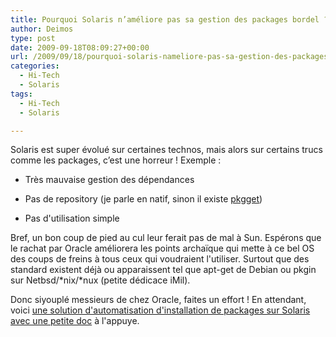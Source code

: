 ```yaml
---
title: Pourquoi Solaris n’améliore pas sa gestion des packages bordel ?!
author: Deimos
type: post
date: 2009-09-18T08:09:27+00:00
url: /2009/09/18/pourquoi-solaris-nameliore-pas-sa-gestion-des-packages-bordel/
categories:
  - Hi-Tech
  - Solaris
tags:
  - Hi-Tech
  - Solaris

---
```


Solaris est super évolué sur certaines technos, mais alors sur certains trucs comme les packages, c’est une horreur ! Exemple :
  
* Très mauvaise gestion des dépendances
  
* Pas de repository (je parle en natif, sinon il existe [pkgget][1])
  
* Pas d'utilisation simple

Bref, un bon coup de pied au cul leur ferait pas de mal à Sun. Espérons que le rachat par Oracle améliorera les points archaïque qui mette à ce bel OS des coups de freins à tous ceux qui voudraient l'utiliser. Surtout que des standard existent déjà ou apparaissent tel que apt-get de Debian ou pkgin sur Netbsd/\*nix/\*nux (petite dédicace iMil).

Donc siyouplé messieurs de chez Oracle, faites un effort ! En attendant, voici [une solution d'automatisation d'installation de packages sur Solaris avec une petite doc][2] à l'appuye.

 [1]: http://wiki.deimos.fr/Pkg-get_:_Mise_en_place_d%27un_syst%C3%A8me_de_repository_pour_Solaris
 [2]: http://wiki.deimos.fr/Automatiser_l%27installation_de_beaucoup_de_packages#Introduction
